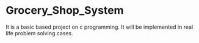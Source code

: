 # Grocery_Shop_System

It is a basic based project on c programming. It will be implemented in real life problem solving cases.
